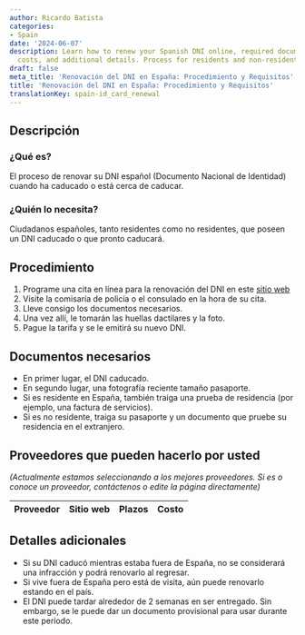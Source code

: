 ```yaml
---
author: Ricardo Batista
categories:
- Spain
date: '2024-06-07'
description: Learn how to renew your Spanish DNI online, required documents, providers,
  costs, and additional details. Process for residents and non-residents explained.
draft: false
meta_title: 'Renovación del DNI en España: Procedimiento y Requisitos'
title: 'Renovación del DNI en España: Procedimiento y Requisitos'
translationKey: spain-id_card_renewal
---
```



## Descripción
### ¿Qué es?
El proceso de renovar su DNI español (Documento Nacional de Identidad) cuando ha caducado o está cerca de caducar.

### ¿Quién lo necesita?
Ciudadanos españoles, tanto residentes como no residentes, que poseen un DNI caducado o que pronto caducará.

## Procedimiento
1. Programe una cita en línea para la renovación del DNI en este [sitio web](https://www.citapreviadnie.es)
2. Visite la comisaría de policía o el consulado en la hora de su cita.
3. Lleve consigo los documentos necesarios.
4. Una vez allí, le tomarán las huellas dactilares y la foto.
5. Pague la tarifa y se le emitirá su nuevo DNI.

## Documentos necesarios
- En primer lugar, el DNI caducado.
- En segundo lugar, una fotografía reciente tamaño pasaporte.
- Si es residente en España, también traiga una prueba de residencia (por ejemplo, una factura de servicios).
- Si es no residente, traiga su pasaporte y un documento que pruebe su residencia en el extranjero.

## Proveedores que pueden hacerlo por usted

_(Actualmente estamos seleccionando a los mejores proveedores. Si es o conoce un proveedor, contáctenos o edite la página directamente)_

| Proveedor | Sitio web | Plazos | Costo |
| --------------- | --------------- | :-------------: | :-------------: |

## Detalles adicionales
- Si su DNI caducó mientras estaba fuera de España, no se considerará una infracción y podrá renovarlo al regresar.
- Si vive fuera de España pero está de visita, aún puede renovarlo estando en el país.
- El DNI puede tardar alrededor de 2 semanas en ser entregado. Sin embargo, se le puede dar un documento provisional para usar durante este período.